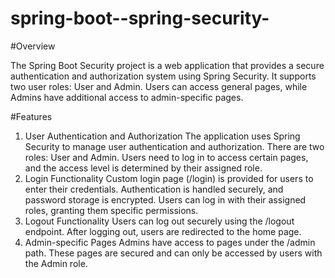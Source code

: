 # spring-boot--spring-security-

#Overview

The Spring Boot Security project is a web application that provides a secure authentication and authorization system using Spring Security. It supports two user roles: User and Admin. Users can access general pages, while Admins have additional access to admin-specific pages.

#Features

1. User Authentication and Authorization
The application uses Spring Security to manage user authentication and authorization.
There are two roles: User and Admin.
Users need to log in to access certain pages, and the access level is determined by their assigned role.
2. Login Functionality
Custom login page (/login) is provided for users to enter their credentials.
Authentication is handled securely, and password storage is encrypted.
Users can log in with their assigned roles, granting them specific permissions.
3. Logout Functionality
Users can log out securely using the /logout endpoint.
After logging out, users are redirected to the home page.
4. Admin-specific Pages
Admins have access to pages under the /admin path.
These pages are secured and can only be accessed by users with the Admin role.

